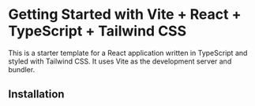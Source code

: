 # Getting Started with Vite + React + TypeScript + Tailwind CSS

This is a starter template for a React application written in TypeScript and styled with Tailwind CSS. It uses Vite as the development server and bundler.

## Installation


